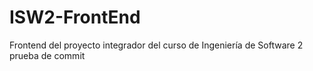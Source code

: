 # ISW2-FrontEnd
Frontend del proyecto integrador del curso de Ingeniería de Software 2
prueba de commit 
